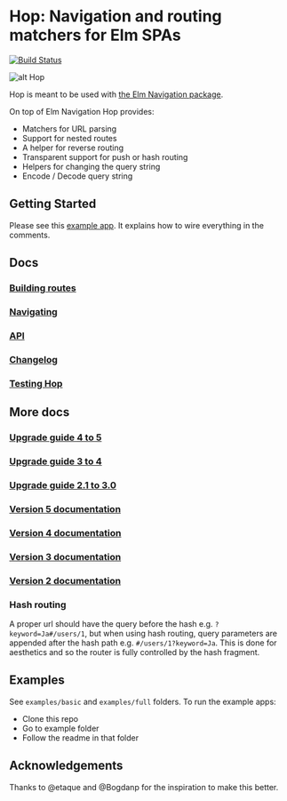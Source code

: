 # Hop: Navigation and routing matchers for Elm SPAs

[![Build Status](https://semaphoreci.com/api/v1/sporto/hop/branches/master/badge.svg)](https://semaphoreci.com/sporto/hop)

![alt Hop](https://raw.githubusercontent.com/sporto/hop/master/assets/logo.png)

Hop is meant to be used with [the Elm Navigation package](http://package.elm-lang.org/packages/elm-lang/navigation/). 

On top of Elm Navigation Hop provides:

- Matchers for URL parsing
- Support for nested routes
- A helper for reverse routing
- Transparent support for push or hash routing
- Helpers for changing the query string
- Encode / Decode query string

## Getting Started

Please see this [example app](https://github.com/sporto/hop/blob/master/examples/basic/Main.elm). It explains how to wire everything in the comments.

## Docs

### [Building routes](https://github.com/sporto/hop/blob/master/docs/building-routes.md)
### [Navigating](https://github.com/sporto/hop/blob/master/docs/navigating.md)
### [API](http://package.elm-lang.org/packages/sporto/hop/latest/)
### [Changelog](./docs/changelog.md)
### [Testing Hop](https://github.com/sporto/hop/blob/master/docs/testing.md)

## More docs

### [Upgrade guide 4 to 5](https://github.com/sporto/hop/blob/master/docs/upgrade-4-to-5.md)
### [Upgrade guide 3 to 4](https://github.com/sporto/hop/blob/master/docs/upgrade-3-to-4.md)
### [Upgrade guide 2.1 to 3.0](https://github.com/sporto/hop/blob/master/docs/upgrade-2-to-3.md)

### [Version 5 documentation](https://github.com/sporto/hop/tree/v5)
### [Version 4 documentation](https://github.com/sporto/hop/tree/v4)
### [Version 3 documentation](https://github.com/sporto/hop/tree/v3)
### [Version 2 documentation](https://github.com/sporto/hop/tree/v2)

### Hash routing

A proper url should have the query before the hash e.g. `?keyword=Ja#/users/1`,
but when using hash routing, query parameters are appended after the hash path e.g. `#/users/1?keyword=Ja`. 
This is done for aesthetics and so the router is fully controlled by the hash fragment.

## Examples

See `examples/basic` and `examples/full` folders. To run the example apps:

- Clone this repo
- Go to example folder
- Follow the readme in that folder

## Acknowledgements

Thanks to @etaque and @Bogdanp for the inspiration to make this better.






